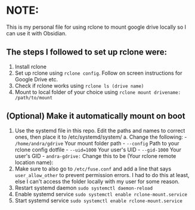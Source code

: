 # NOTE:
This is my personal file for using rclone to mount google drive locally so I can use it with Obsidian.

## The steps I followed to set up rclone were:
1. Install rclone
2. Set up rclone using `rclone config`. Follow on screen instructions for Google Drive etc.
3. Check if rclone works using `rclone ls (drive name)`
4. Mount to local folder of your choice using `rclone mount drivename: /path/to/mount`

## (Optional) Make it automatically mount on boot 
1. Use the systemd file in this repo. Edit the paths and names to correct ones, then place it to /etc/systemd/system/ 
    a. Change the following:
        - `/home/andra/gdrive` Your mount folder path
        - `--config` Path to your rclone config dotfile
        - `--uid=1000` Your user's UID
        - `--gid-1000` Your user's GID
        - `andra-gdrive:` Change this to be (Your rclone remote location name): 
2. Make sure to also go to `/etc/fuse.conf` and add a line that says `user_allow_other` to prevent permission errors. I had to do this at least, else I can't access the folder locally with my user for some reason.
3. Restart systemd daemon `sudo systemctl daemon-reload`
4. Enable systemd service `sudo systemctl enable rclone-mount.service`
5. Start systemd service `sudo systemctl enable rclone-mount.service`
